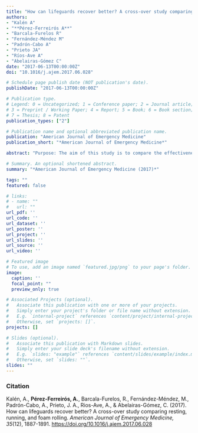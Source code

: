 ```yaml
---
title: "How can lifeguards recover better? A cross-over study comparing resting, running, and foam rolling"
authors:
- "Kalén A"
- "**Pérez-Ferreirós A**"
- "Barcala-Furelos R"
- "Fernández-Méndez M"
- "Padrón-Cabo A"
- "Prieto JA"
- "Ríos-Ave A"
- "Abelairas-Gómez C"
date: "2017-06-13T00:00:00Z"
doi: "10.1016/j.ajem.2017.06.028"

# Schedule page publish date (NOT publication's date).
publishDate: "2017-06-13T00:00:00Z"

# Publication type.
# Legend: 0 = Uncategorized; 1 = Conference paper; 2 = Journal article;
# 3 = Preprint / Working Paper; 4 = Report; 5 = Book; 6 = Book section;
# 7 = Thesis; 8 = Patent
publication_types: ["2"]

# Publication name and optional abbreviated publication name.
publication: "American Journal of Emergency Medicine"
publication_short: "*American Journal of Emergency Medicine*"

abstract: "Purpose: The aim of this study is to compare the effectiveness of active recovery in form of running or foam rolling on clearing blood lactate compared to remain sitting after a water rescue. Method: A quasi experimental cross-over design was used to test the effectiveness of two active recovery methods: foam rolling (FR) and running (RR), compared with passive recovery (PR) on the blood lactate clearance after performing a water rescue. Twelve lifeguards from Marín (Pontevedra) completed the study. The participants performed a 100-meter water rescue and a 25-minute recovery protocol. Results: The post recovery lactate levels were significantly lower for foam rolling (4.4 ± 1.5 mmol/l, P = 0.005, d = 0.94) and running (4.9 ± 2.3 mmol/l, P = 0.027, d = 1.21) compared with resting (7.2 ± 2.5 mmol/l); there was no significant difference between foam rolling and running (P = 1.000). Conclusions: We found that surf lifesavers clear out blood lactate more efficient when performing an active recovery protocol. Foam rolling is an effective method of increasing the rate of blood lactate clearance. These two recovery methods are also adequate for surf lifeguards as they do not interfere with the surveillance aspect of their job."

# Summary. An optional shortened abstract.
summary: "*American Journal of Emergency Medicine (2017)*"

tags: ""
featured: false

# links:
# - name: ""
#   url: ""
url_pdf: ''
url_code: ''
url_dataset: ''
url_poster: ''
url_project: ''
url_slides: ''
url_source: ''
url_video: ''

# Featured image
# To use, add an image named `featured.jpg/png` to your page's folder. 
image:
  caption: ''
  focal_point: ""
  preview_only: true

# Associated Projects (optional).
#   Associate this publication with one or more of your projects.
#   Simply enter your project's folder or file name without extension.
#   E.g. `internal-project` references `content/project/internal-project/index.md`.
#   Otherwise, set `projects: []`.
projects: []

# Slides (optional).
#   Associate this publication with Markdown slides.
#   Simply enter your slide deck's filename without extension.
#   E.g. `slides: "example"` references `content/slides/example/index.md`.
#   Otherwise, set `slides: ""`.
slides: ""
---
```


### Citation
Kalén, A., **Pérez-Ferreirós, A.**, Barcala-Furelos, R., Fernández-Méndez, M., Padrón-Cabo, A., Prieto, J. A., Rios-Ave, A., & Abelairas-Gómez, C. (2017). How can lifeguards recover better? A cross-over study comparing resting, running, and foam rolling. *American Journal of Emergency Medicine, 35*(12), 1887-1891. https://doi.org/10.1016/j.ajem.2017.06.028 